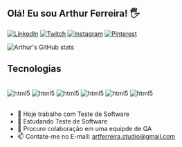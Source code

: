 ## Olá! Eu sou Arthur Ferreira! 🖐

[![LinkedIn](https://img.shields.io/badge/LinkedIn-0077B5?style=for-the-badge&logo=linkedin&logoColor=white)](https://www.linkedin.com/in/arthur-ferreira-qa/)
[![Twitch](https://img.shields.io/badge/Twitch-9146FF?style=for-the-badge&logo=twitch&logoColor=white)](https://www.twitch.tv/arthurlynx)
[![Instagram](https://img.shields.io/badge/Instagram-E4405F?style=for-the-badge&logo=instagram&logoColor=white)](https://www.linkedin.com/in/arthur-ferreira-dev/)
[![Pinterest](https://img.shields.io/badge/Pinterest-%23E60023.svg?&style=for-the-badge&logo=Pinterest&logoColor=white)](https://br.pinterest.com/aferreirastudio)

![Arthur's GitHub stats](https://github-readme-stats.vercel.app/api?username=artferreiradev&show_icons=true&theme=cobalt)

## Tecnologias
<div style="display: inline_block"><br/>
  <img align="center" alt="html5" src="https://img.shields.io/badge/Python-3776AB?style=for-the-badge&logo=python&logoColor=white" />
  <img align="center" alt="html5" src="https://img.shields.io/badge/MySQL-00000F?style=for-the-badge&logo=mysql&logoColor=white" />
  <img align="center" alt="html5" src="https://img.shields.io/badge/Microsoft_Excel-217346?style=for-the-badge&logo=microsoft-excel&logoColor=white" />
  <img align="center" alt="html5" src="https://img.shields.io/badge/Notion-000000?style=for-the-badge&logo=notion&logoColor=white" />
  <img align="center" alt="html5" src="https://img.shields.io/badge/Adobe%20Photoshop-31A8FF?style=for-the-badge&logo=Adobe%20Photoshop&logoColor=black" />
  <img align="center" alt="html5" src="https://img.shields.io/badge/Canva-%2300C4CC.svg?&style=for-the-badge&logo=Canva&logoColor=white" />
   
  </div><br/>

- 🔭 Hoje trabalho com Teste de Software
- 🌱 Estudando Teste de Software
- 👯 Procuro colaboração em uma equipde de QA
- 📫 Contate-me no E-mail: artferreira.studio@gmail.com

